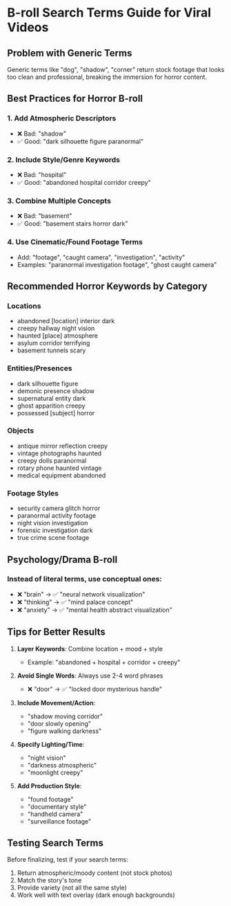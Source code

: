 # B-roll Search Terms Guide for Viral Videos

## Problem with Generic Terms
Generic terms like "dog", "shadow", "corner" return stock footage that looks too clean and professional, breaking the immersion for horror content.

## Best Practices for Horror B-roll

### 1. Add Atmospheric Descriptors
- ❌ Bad: "shadow"
- ✅ Good: "dark silhouette figure paranormal"

### 2. Include Style/Genre Keywords
- ❌ Bad: "hospital"
- ✅ Good: "abandoned hospital corridor creepy"

### 3. Combine Multiple Concepts
- ❌ Bad: "basement"
- ✅ Good: "basement stairs horror dark"

### 4. Use Cinematic/Found Footage Terms
- Add: "footage", "caught camera", "investigation", "activity"
- Examples: "paranormal investigation footage", "ghost caught camera"

## Recommended Horror Keywords by Category

### Locations
- abandoned [location] interior dark
- creepy hallway night vision
- haunted [place] atmosphere
- asylum corridor terrifying
- basement tunnels scary

### Entities/Presences
- dark silhouette figure
- demonic presence shadow
- supernatural entity dark
- ghost apparition creepy
- possessed [subject] horror

### Objects
- antique mirror reflection creepy
- vintage photographs haunted
- creepy dolls paranormal
- rotary phone haunted vintage
- medical equipment abandoned

### Footage Styles
- security camera glitch horror
- paranormal activity footage
- night vision investigation
- forensic investigation dark
- true crime scene footage

## Psychology/Drama B-roll

### Instead of literal terms, use conceptual ones:
- ❌ "brain" → ✅ "neural network visualization"
- ❌ "thinking" → ✅ "mind palace concept"
- ❌ "anxiety" → ✅ "mental health abstract visualization"

## Tips for Better Results

1. **Layer Keywords**: Combine location + mood + style
   - Example: "abandoned + hospital + corridor + creepy"

2. **Avoid Single Words**: Always use 2-4 word phrases
   - ❌ "door" → ✅ "locked door mysterious handle"

3. **Include Movement/Action**: 
   - "shadow moving corridor"
   - "door slowly opening"
   - "figure walking darkness"

4. **Specify Lighting/Time**:
   - "night vision"
   - "darkness atmospheric"
   - "moonlight creepy"

5. **Add Production Style**:
   - "found footage"
   - "documentary style"
   - "handheld camera"
   - "surveillance footage"

## Testing Search Terms

Before finalizing, test if your search terms:
1. Return atmospheric/moody content (not stock photos)
2. Match the story's tone
3. Provide variety (not all the same style)
4. Work well with text overlay (dark enough backgrounds)